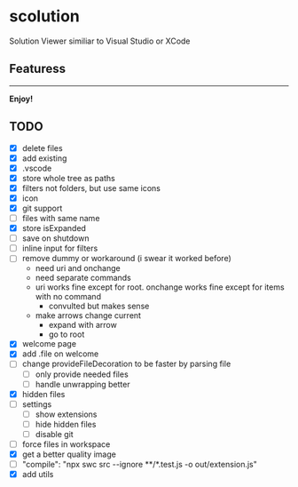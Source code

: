 # scolution

Solution Viewer similiar to Visual Studio or XCode

## Featuress

---

**Enjoy!**

## TODO
- [x] delete files
- [x] add existing
- [x] .vscode
- [x] store whole tree as paths
- [x] filters not folders, but use same icons
- [x] icon
- [x] git support
- [ ] files with same name
- [x] store isExpanded
- [ ] save on shutdown
- [ ] inline input for filters
- [ ] remove dummy or workaround (i swear it worked before)
  - need uri and onchange
  -  need separate commands
  - uri works fine except for root. onchange works fine except for items with no command
    - convulted but makes sense
  - make arrows change current
    - expand with arrow
    - go to root
- [x] welcome page
- [x] add .file on welcome
- [ ] change provideFileDecoration to be faster by parsing file
  - [ ] only provide needed files
  - [ ] handle unwrapping better
- [x] hidden files
- [ ] settings
  - [ ] show extensions
  - [ ] hide hidden files
  - [ ] disable git
- [ ] force files in workspace
- [x] get a better quality image
- [ ] "compile": "npx swc src --ignore **/*.test.js -o out/extension.js"
- [x] add utils
